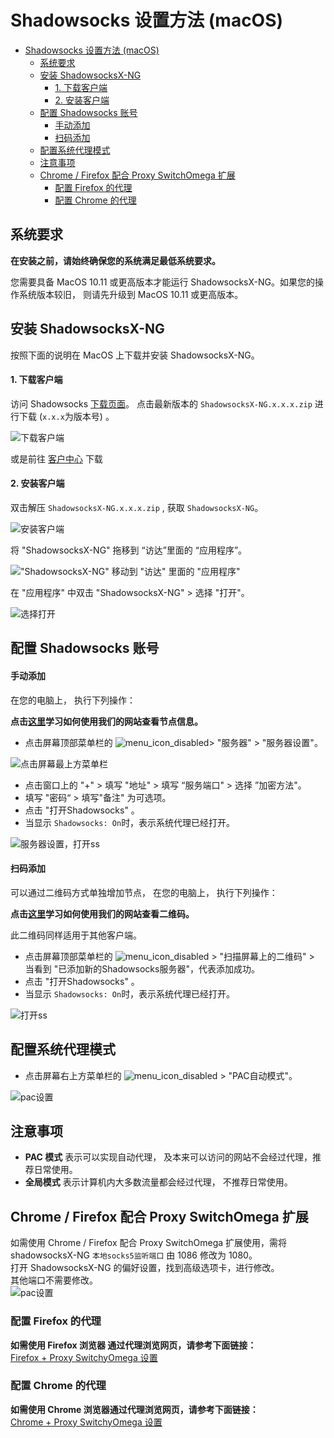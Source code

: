 # Shadowsocks 设置方法 (macOS)
- [Shadowsocks 设置方法 (macOS)](#shadowsocks-设置方法-macos)
  - [系统要求](#系统要求)
  - [安装 ShadowsocksX-NG](#安装-shadowsocksx-ng)
      - [1. 下载客户端](#1-下载客户端)
      - [2. 安装客户端](#2-安装客户端)
  - [配置 Shadowsocks 账号](#配置-shadowsocks-账号)
      - [手动添加](#手动添加)
      - [扫码添加](#扫码添加)
  - [配置系统代理模式](#配置系统代理模式)
  - [注意事项](#注意事项)
  - [Chrome / Firefox 配合 Proxy SwitchOmega 扩展](#chrome--firefox-配合-proxy-switchomega-扩展)
    - [配置 Firefox 的代理](#配置-firefox-的代理)
    - [配置 Chrome 的代理](#配置-chrome-的代理)


## 系统要求
**在安装之前，请始终确保您的系统满足最低系统要求。**

您需要具备 MacOS 10.11 或更高版本才能运行 ShadowsocksX-NG。如果您的操作系统版本较旧， 则请先升级到 MacOS 10.11 或更高版本。

## 安装 ShadowsocksX-NG
按照下面的说明在 MacOS 上下载并安装 ShadowsocksX-NG。

#### 1. 下载客户端

访问 Shadowsocks [下载页面](https://github.com/shadowsocks/ShadowsocksX-NG/releases/)。
点击最新版本的 `ShadowsocksX-NG.x.x.x.zip` 进行下载 (`x.x.x`为版本号) 。

![下载客户端](../../assets/images/mac-shadowsockDownload.png)

或是前往 [客户中心](https://order.shadowsocks.at/index.php?rp=/download/category/1/Shadowsocks-.html) 下载

#### 2. 安装客户端

双击解压 `ShadowsocksX-NG.x.x.x.zip` , 获取 `ShadowsocksX-NG`。

![安装客户端](../../assets/images/mac-shadowsocksIcon.png)

将 "ShadowsocksX-NG" 拖移到 “访达”里面的 “应用程序”。

!["ShadowsocksX-NG" 移动到 "访达" 里面的 "应用程序"](../../assets/images/mac-shadowsocksDrag.gif)

在 "应用程序" 中双击 "ShadowsocksX-NG" > 选择 "打开"。

![选择打开](../../assets/images/mac-NGprompt.png)

## 配置 Shadowsocks 账号

#### 手动添加
在您的电脑上， 执行下列操作：

**点击[这里](../../zh_CN/introduction-of-client-portal.md)学习如何使用我们的网站查看节点信息。**

* 点击屏幕顶部菜单栏的 ![menu_icon_disabled](../../assets/images/mac-menu_icon_disabled.png)> "服务器" > "服务器设置"。

![点击屏幕最上方菜单栏](../../assets/images/mac-menubar.png)

* 点击窗口上的 "+" > 填写 "地址" > 填写 “服务端口" > 选择 ”加密方法"。
* 填写 "密码“ > 填写"备注" 为可选项。
* 点击 "打开Shadowsocks" 。
* 当显示 `Shadowsocks: On`时，表示系统代理已经打开。

![服务器设置，打开ss](../../assets/images/mac-shadowsocksSetting.png)

#### 扫码添加  
可以通过二维码方式单独增加节点， 在您的电脑上， 执行下列操作：

**点击[这里](../../zh_CN/introduction-of-client-portal.md)学习如何使用我们的网站查看二维码。**

此二维码同样适用于其他客户端。

* 点击屏幕顶部菜单栏的 ![menu_icon_disabled](../../assets/images/mac-menu_icon_disabled.png) > "扫描屏幕上的二维码" > 当看到 "已添加新的Shadowsocks服务器"，代表添加成功。
* 点击 "打开Shadowsocks" 。
* 当显示 `Shadowsocks: On`时，表示系统代理已经打开。

![打开ss](../../assets/images/mac-QR.png)

## 配置系统代理模式
*  点击屏幕右上方菜单栏的 ![menu_icon_disabled](../../assets/images/mac-menu_icon_disabled.png)  > "PAC自动模式"。

![pac设置](../../assets/images/mac-pac.png)

## 注意事项
* **PAC 模式** 表示可以实现自动代理， 及本来可以访问的网站不会经过代理，推荐日常使用。
* **全局模式** 表示计算机内大多数流量都会经过代理， 不推荐日常使用。

## Chrome / Firefox 配合 Proxy SwitchOmega 扩展
如需使用 Chrome / Firefox 配合 Proxy SwitchOmega 扩展使用，需将 shadowsocksX-NG `本地socks5监听端口` 由 1086 修改为 1080。  
打开 ShadowsocksX-NG 的偏好设置，找到高级选项卡，进行修改。  
其他端口不需要修改。  
![pac设置](../../assets/images/mac-xng-1080.png)


### 配置 Firefox 的代理

**如需使用 Firefox 浏览器	通过代理浏览网页，请参考下面链接：**  
[Firefox + Proxy SwitchyOmega 设置](../../zh_CN/browser/firefox-setup-guide.md)


### 配置 Chrome 的代理

**如需使用 Chrome 浏览器通过代理浏览网页，请参考下面链接：**  
[Chrome + Proxy SwitchyOmega 设置](../../zh_CN/browser/chrome-setup-guide.md)
